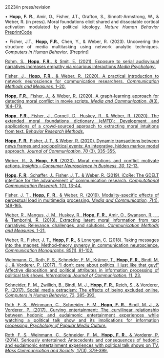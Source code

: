 <i style="font-size:25px"></i>  <span class="pub_header"> 2023/in press/revision </span>

<div style="text-align: justify" markdown="1">

• **Hopp, F. R.**, Amir, O., Fisher, J.T., Grafton, S., Sinnott-Armstrong, W., & Weber, R. (in press).
Moral foundations elicit shared and dissociable cortical activation modulated by political
ideology. _Nature Human Behavior_ [Preprint](https://assets.researchsquare.com/files/rs-2133317/v1/352315f4-2fe3-4602-85f7-52b04eac26c9.pdf?c=1666114974)[Code](https://github.com/medianeuroscience/mft_vignettes)

• Fisher, J.T., **Hopp, F.R.**, Chen, Y., & Weber, R. (2023). Uncovering the structure of media
multitasking using network analytic techniques. _Computers in Human Behavior_. [Preprint]

[Rohm, S., **Hopp, F.R.**, & Smit, E. (2021). Exposure to serial audiovisual narratives increases empathy via vicarious interactions _Media Psychology_.](https://www.tandfonline.com/doi/full/10.1080/15213269.2021.1879654?src=)

[Fisher, J., **Hopp, F.R.**, & Weber, R. (2020). A practical introduction to network neuroscience for communication researchers. _Communication Methods and Measures_, 1–20.](https://osf.io/4txuf/download?format=pdf)

[**Hopp, F.R.**, Fisher, J., & Weber, R. (2020). A graph-learning approach for detecting moral conflict in movie scripts. _Media and Communication_, _8_(3), 164–179.](https://www.cogitatiopress.com/mediaandcommunication/article/view/3155)

[**Hopp, F.R.**, Fisher, J., Cornell, D., Huskey, R., & Weber, R. (2020). The extended moral foundations dictionary (eMFD): Development and applications of a crowd-sourced approach to extracting moral intuitions from text. _Behavior Research Methods_.](https://psyarxiv.com/924gq/download?format=pdf) 

[**Hopp, F. R**., Fisher, J. T., & Weber, R. (2020). Dynamic transactions between news frames and sociopolitical events: An integrative, hidden markov model approach. _Journal of Communication_, _70_ (3), 335-355.](https://www.jacobtfisher.com/assets/files/HMM_postprint.pdf)

[Weber, R., & **Hopp, F.R** (2020). Moral emotions and conflict motivate actions. _Insights – Consumer Neuroscience in Business_, _30_, 12–13.](https://fhopp.github.io/publications/moral_conflict.pdf) 

[**Hopp, F. R**., Schaffer, J., Fisher, J. T., & Weber, R. (2019). iCoRe: The GDELT interface for the advancement of communication research. _Computational Communication Research_. 1(1), 13-44.](https://computationalcommunication.org/index.php/ccr/announcement/view/1)

[Fisher, J. T., **Hopp, F. R**., & Weber, R. (2019). Modality-specific effects of perceptual load in multimedia processing. _Media and Communication_, _7_(4), 149-165.](https://www.cogitatiopress.com/mediaandcommunication/article/download/2388/2388)

[Weber, R., Mangus, J. M., Huskey, R., **Hopp, F. R.**, Amir, O., Swanson, R., ... & Tamborini, R. (2018). Extracting latent moral information from text narratives: Relevance, challenges, and solutions. _Communication Methods and Measures_, 1-21.](https://fhopp.github.io/publications/weber2018.pdf)

[Weber, R., Fisher, J. T., **Hopp, F. R.**, & Lonergan, C. (2018). Taking messages into the magnet: Method–theory synergy in communication neuroscience. _Communication Monographs_, 85(1), 81-102.](https://fhopp.github.io/publications/weber2017.pdf)

[Weinmann, C., Roth, F. S., Schneider, F. M., Krämer, T., **Hopp, F. R.**, Bindl, M. J., & Vorderer, P. (2017). “I don’t care about politics, I just like that guy!” Affective disposition and political attributes in information processing of political talk shows. _International Journal of Communication_, 11, 23.](https://fhopp.github.io/publications/weinmann2017.pdf)

[Schneider, F. M., Zwillich, B., Bindl, M. J., **Hopp, F. R.**, Reich, S., & Vorderer, P. (2017). Social media ostracism: The effects of being excluded online. _Computers in Human Behavior_, 73, 385-393.](https://fhopp.github.io/publications/schneider2017.pdf)

[Roth, F. S., Weinmann, C., Schneider, F. M., **Hopp, F. R.**, Bindl, M. J., & Vorderer, P. (2017). Curving entertainment: The curvilinear relationship between hedonic and eudaimonic entertainment experiences while watching a political talk show and its implications for information processing. _Psychology of Popular Media Culture_.](https://fhopp.github.io/publications/roth2017.pdf)

[Roth, F. S., Weinmann, C., Schneider, F. M., **Hopp, F. R.**, & Vorderer, P. (2014). Seriously entertained: Antecedents and consequences of hedonic and eudaimonic entertainment experiences with political talk shows on TV. _Mass Communication and Society_, 17(3), 379-399.](https://fhopp.github.io/publications/roth2014.pdf)

</div>